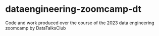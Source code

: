 # dataengineering-zoomcamp-dt
Code and work produced over the course of the 2023 data engineering zoomcamp by DataTalksClub
